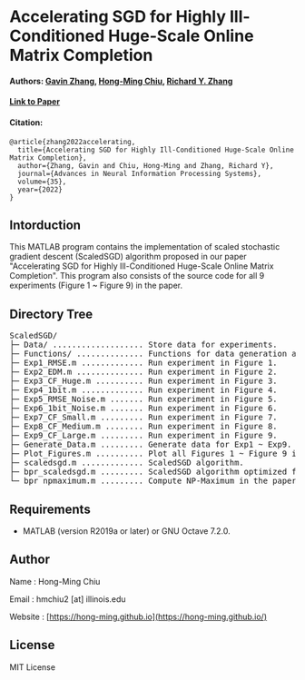 # Accelerating SGD for Highly Ill-Conditioned Huge-Scale Online Matrix Completion
#### Authors: [Gavin Zhang](https://jialun-zhang.github.io), [Hong-Ming Chiu](https://hong-ming.github.io/), [Richard Y. Zhang](https://ryz.ece.illinois.edu)
#### [Link to Paper](https://arxiv.org/abs/2208.11246)
#### Citation:
```
@article{zhang2022accelerating,
  title={Accelerating SGD for Highly Ill-Conditioned Huge-Scale Online Matrix Completion},
  author={Zhang, Gavin and Chiu, Hong-Ming and Zhang, Richard Y},
  journal={Advances in Neural Information Processing Systems},
  volume={35},
  year={2022}
}
```
<!-- ## Table of Contents
* [Intorduction](#intorduction)
* [Directory Tree](#directory-tree)
* [Requirements](#requirements)
* [Author](#author) -->

## Intorduction
This MATLAB program contains the implementation of scaled stochastic gradient descent (ScaledSGD) algorithm proposed in our paper "Accelerating SGD for Highly Ill-Conditioned Huge-Scale Online Matrix Completion". This program also consists of the source code for all 9 experiments (Figure 1 ~ Figure 9) in the paper.

## Directory Tree
<!-- DIRSTRUCTURE_START_MARKER -->
<pre>
ScaledSGD/
├─ Data/ ................... Store data for experiments.
├─ Functions/ .............. Functions for data generation and plots.
├─ Exp1_RMSE.m ............. Run experiment in Figure 1.
├─ Exp2_EDM.m .............. Run experiment in Figure 2.
├─ Exp3_CF_Huge.m .......... Run experiment in Figure 3.
├─ Exp4_1bit.m ............. Run experiment in Figure 4.
├─ Exp5_RMSE_Noise.m ....... Run experiment in Figure 5.
├─ Exp6_1bit_Noise.m ....... Run experiment in Figure 6.
├─ Exp7_CF_Small.m ......... Run experiment in Figure 7.
├─ Exp8_CF_Medium.m ........ Run experiment in Figure 8.
├─ Exp9_CF_Large.m ......... Run experiment in Figure 9.
├─ Generate_Data.m ......... Generate data for Exp1 ~ Exp9.
├─ Plot_Figures.m .......... Plot all Figures 1 ~ Figure 9 in paper.
├─ scaledsgd.m ............. ScaledSGD algorithm.  
├─ bpr_scaledsgd.m ......... ScaledSGD algorithm optimized for BPR loss.
└─ bpr_npmaximum.m ......... Compute NP-Maximum in the paper.
</pre>
<!-- DIRSTRUCTURE_END_MARKER -->

## Requirements
- MATLAB (version R2019a or later) or GNU Octave 7.2.0.
    
## Author
Name  : Hong-Ming Chiu

Email : hmchiu2 [at] illinois.edu

Website : [https://hong-ming.github.io](https://hong-ming.github.io/)

## License
MIT License

